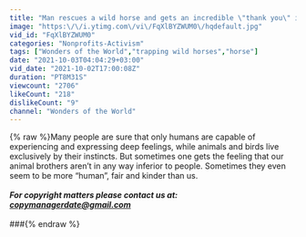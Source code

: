 ```yaml
---
title: "Man rescues a wild horse and gets an incredible \"thank you\" in a few moments"
image: "https:\/\/i.ytimg.com\/vi\/FqXlBYZWUM0\/hqdefault.jpg"
vid_id: "FqXlBYZWUM0"
categories: "Nonprofits-Activism"
tags: ["Wonders of the World","trapping wild horses","horse"]
date: "2021-10-03T04:04:29+03:00"
vid_date: "2021-10-02T17:00:08Z"
duration: "PT8M31S"
viewcount: "2706"
likeCount: "218"
dislikeCount: "9"
channel: "Wonders of the World"
---
```

{% raw %}Many people are sure that only humans are capable of experiencing and expressing deep feelings, while animals and birds live exclusively by their instincts. But sometimes one gets the feeling that our animal brothers aren’t in any way inferior to people. Sometimes they even seem to be more “human”, fair and kinder than us.<br />_________________________________________________________________________<br />For copyright matters please contact us at: <br />copymanagerdate@gmail.com<br />_________________________________________________________________________<br />###{% endraw %}
